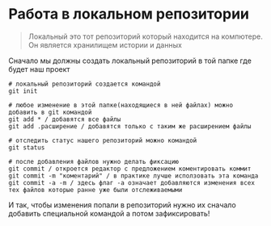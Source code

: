 # Работа в локальном репозитории

> Локальный это тот репозиторий который находится на компютере. Он является хранилищем истории и данных

Сначало мы должны создать локальный репозиторий в той папке где будет наш проект
```
# локальный репозиторий создается командой
git init

# любое изменение в этой папке(находящиеся в ней файлах) можно добавить в git командой
git add * / добавятся все файлы
git add .расширение / добавятся только с таким же расширением файлы

# отследить статус нашего репозиторий можно командой
git status

# после добавления файлов нужно делать фиксацию
git commit / откроется редактор с предложением коментировать коммит
git commit -m "коментарий" / в практике лучше исползовать эта команда
git commit -a -m / здесь флаг -а означает добавляются изменения всех тех файлов которые ранне уже были отслеживаемыми
```
И так, чтобы изменения попали в репозиторий нужно их сначало добавить специальной командой а потом зафиксировать!
